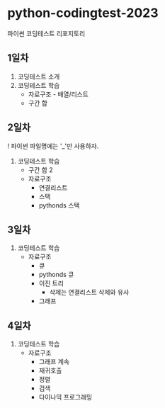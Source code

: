 # python-codingtest-2023
파이썬 코딩테스트 리포지토리

## 1일차
1. 코딩테스트 소개
2. 코딩테스트 학습
    - 자료구조 - 배열/리스트
    - 구간 합

## 2일차
! 파이썬 파일명에는 '_'만 사용하자.
1. 코딩테스트 학습
    - 구간 합 2
    - 자료구조
        - 연결리스트
        - 스택
        - pythonds 스택

## 3일차
1. 코딩테스트 학습
    - 자료구조
        - 큐
        - pythonds 큐
        - 이진 트리
            - 삭제는 연결리스트 삭제와 유사
        - 그래프

## 4일차
1. 코딩테스트 학습        
    - 자료구조
        - 그래프 계속
        - 재귀호출
        - 정렬
        - 검색
        - 다이나믹 프로그래밍
